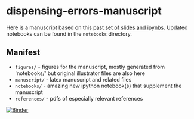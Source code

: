 # dispensing-errors-manuscript

Here is a manuscript based on this [past set of slides and ipynbs](https://github.com/choderalab/cadd-grc-2013).
Updated notebooks can be found in the `notebooks` directory.

## Manifest
* `figures/` -  figures for the manuscript, mostly generated from 'notebooks/' but original illustrator files are also here
* `manuscript/` -  latex manuscript and related files
* `notebooks/` -  amazing new ipython notebook(s) that supplement the manuscript
* `references/` -  pdfs of especially relevant references

[![Binder](http://mybinder.org/badge.svg)](http://mybinder.org/repo/sonyahanson/dispensing-errors-manuscript)

